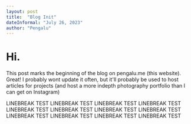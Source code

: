 ```yaml
---
layout: post
title:  "Blog Init"
dateInformal: "July 26, 2023"
author: "Pengalu"
---
```


# Hi.
This post marks the beginning of the blog on pengalu.me (this website). Great! I probably wont update it often,
but it'll probably be used to host articles for projects (and host a more indepth photography portfolio than I can get on Instagram)

LINEBREAK TEST LINEBREAK TEST LINEBREAK TEST LINEBREAK TEST LINEBREAK TEST LINEBREAK TEST LINEBREAK TEST LINEBREAK TEST LINEBREAK TEST LINEBREAK TEST LINEBREAK TEST LINEBREAK TEST 